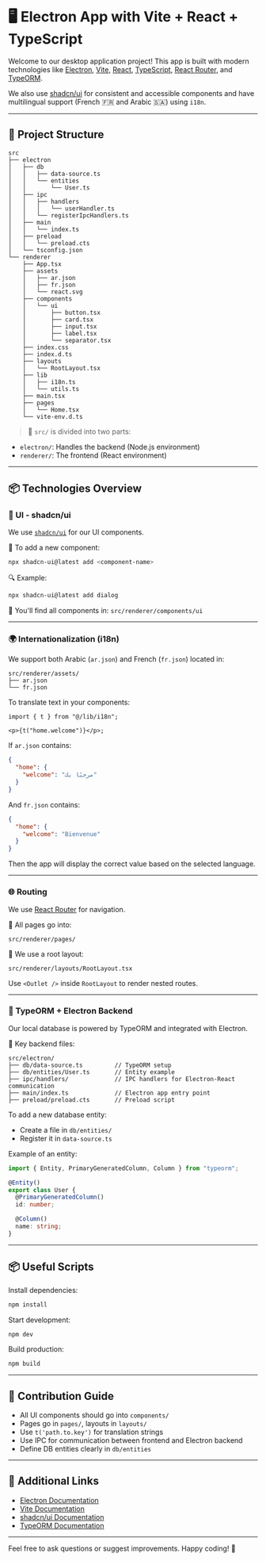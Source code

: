 # 🖥️ Electron App with Vite + React + TypeScript

Welcome to our desktop application project! This app is built with modern technologies like [Electron](https://www.electronjs.org/), [Vite](https://vitejs.dev/), [React](https://react.dev/), [TypeScript](https://www.typescriptlang.org/), [React Router](https://reactrouter.com/), and [TypeORM](https://typeorm.io/).

We also use [shadcn/ui](https://ui.shadcn.dev/) for consistent and accessible components and have multilingual support (French 🇫🇷 and Arabic 🇸🇦) using `i18n`.

---

## 📁 Project Structure

```
src
├── electron
│   ├── db
│   │   ├── data-source.ts
│   │   └── entities
│   │       └── User.ts
│   ├── ipc
│   │   ├── handlers
│   │   │   └── userHandler.ts
│   │   └── registerIpcHandlers.ts
│   ├── main
│   │   └── index.ts
│   ├── preload
│   │   └── preload.cts
│   └── tsconfig.json
└── renderer
    ├── App.tsx
    ├── assets
    │   ├── ar.json
    │   ├── fr.json
    │   └── react.svg
    ├── components
    │   └── ui
    │       ├── button.tsx
    │       ├── card.tsx
    │       ├── input.tsx
    │       ├── label.tsx
    │       └── separator.tsx
    ├── index.css
    ├── index.d.ts
    ├── layouts
    │   └── RootLayout.tsx
    ├── lib
    │   ├── i18n.ts
    │   └── utils.ts
    ├── main.tsx
    ├── pages
    │   └── Home.tsx
    └── vite-env.d.ts
```

> 📍 `src/` is divided into two parts:

- `electron/`: Handles the backend (Node.js environment)
- `renderer/`: The frontend (React environment)

---

## 📦 Technologies Overview

### 🧩 UI - shadcn/ui

We use [`shadcn/ui`](https://ui.shadcn.dev/) for our UI components.

🔧 To add a new component:

```bash
npx shadcn-ui@latest add <component-name>
```

🔍 Example:

```bash
npx shadcn-ui@latest add dialog
```

📂 You'll find all components in: `src/renderer/components/ui`

---

### 🌍 Internationalization (i18n)

We support both Arabic (`ar.json`) and French (`fr.json`) located in:

```
src/renderer/assets/
├── ar.json
└── fr.json
```

To translate text in your components:

```tsx
import { t } from "@/lib/i18n";

<p>{t("home.welcome")}</p>;
```

If `ar.json` contains:

```json
{
  "home": {
    "welcome": "مرحبًا بك"
  }
}
```

And `fr.json` contains:

```json
{
  "home": {
    "welcome": "Bienvenue"
  }
}
```

Then the app will display the correct value based on the selected language.

---

### 🌐 Routing

We use [React Router](https://reactrouter.com/) for navigation.

📁 All pages go into:

```
src/renderer/pages/
```

🧱 We use a root layout:

```
src/renderer/layouts/RootLayout.tsx
```

Use `<Outlet />` inside `RootLayout` to render nested routes.

---

### 🧠 TypeORM + Electron Backend

Our local database is powered by TypeORM and integrated with Electron.

📂 Key backend files:

```
src/electron/
├── db/data-source.ts         // TypeORM setup
├── db/entities/User.ts       // Entity example
├── ipc/handlers/             // IPC handlers for Electron-React communication
├── main/index.ts             // Electron app entry point
├── preload/preload.cts       // Preload script
```

To add a new database entity:

- Create a file in `db/entities/`
- Register it in `data-source.ts`

Example of an entity:

```ts
import { Entity, PrimaryGeneratedColumn, Column } from "typeorm";

@Entity()
export class User {
  @PrimaryGeneratedColumn()
  id: number;

  @Column()
  name: string;
}
```

---

## 📦 Useful Scripts

Install dependencies:

```bash
npm install
```

Start development:

```bash
npm dev
```

Build production:

```bash
npm build
```

---

## 🧠 Contribution Guide

- All UI components should go into `components/`
- Pages go in `pages/`, layouts in `layouts/`
- Use `t('path.to.key')` for translation strings
- Use IPC for communication between frontend and Electron backend
- Define DB entities clearly in `db/entities`

---

## 📌 Additional Links

- [Electron Documentation](https://www.electronjs.org/docs)
- [Vite Documentation](https://vitejs.dev/)
- [shadcn/ui Documentation](https://ui.shadcn.dev/docs)
- [TypeORM Documentation](https://typeorm.io/)

---

Feel free to ask questions or suggest improvements. Happy coding! 🚀
